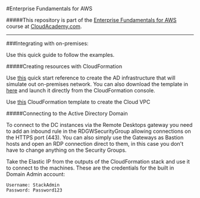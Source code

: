 #Enterprise Fundamentals for AWS

#####This repository is part of the [Enterprise Fundamentals for AWS](https://cloudacademy.com/amazon-web-services/enterprise-fundamentals-for-aws-course/) course at [CloudAcademy.com](http://cloudacademy.com).

-----------


###Integrating with on-premises:

Use this quick guide to follow the examples.

#####Creating resources with CloudFormation

Use [this](https://aws.amazon.com/quickstart/quick-launch/activedirectory-architecture/) quick start reference to create the AD infrastructure that will simulate out on-premises network. You can also download the template in [here](https://s3.amazonaws.com/quickstart-reference/microsoft/activedirectory/latest/templates/QuickTemplate_1_AD_2012.template) and launch it directly from the CloudFormation console.

Use [this](/https://raw.githubusercontent.com/cloudacademy/enterprise-fundamentals-for-AWS/master/Public-Private-VPC.template) CloudFormation template to create the Cloud VPC

#####Connecting to the Active Directory Domain

To connect to the DC instances via the Remote Desktops gateway you need to add an inbound rule in the RDGWSecurityGroup allowing connections on the HTTPS port (443). You can also simply use the Gateways as Bastion hosts and open an RDP connection direct to them, in this case you don't have to change anything on the Security Groups.

Take the Elastic IP from the outputs of the CloudFormation stack and use it to connect to the machines. These are the credentials for the built in Domain Admin account:

```
Username: StackAdmin
Password: Password123
```



